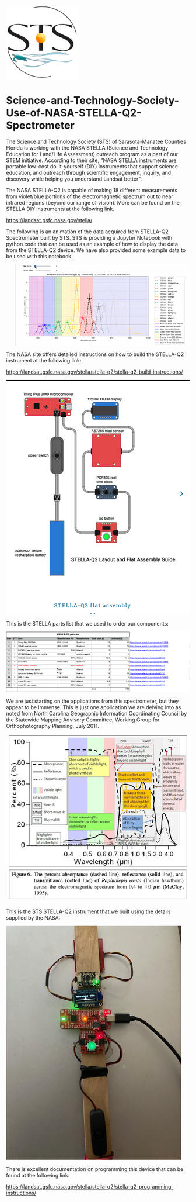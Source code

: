 
![image](STS.png)

# Science-and-Technology-Society-Use-of-NASA-STELLA-Q2-Spectrometer

The Science and Technology Society (STS) of Sarasota-Manatee Counties Florida is working with the NASA STELLA (Science and Technology Education for Land/Life Assessment) outreach program as a part of our STEM initiative. According to their site, "NASA STELLA instruments are portable low-cost do-it-yourself (DIY) instruments that support science education, and outreach through scientific engagement, inquiry, and discovery while helping you understand Landsat better".

The NASA STELLA-Q2 is capable of making 18 different measurements from violet/blue portions of the electromagnetic spectrum out to near infrared regions (beyond our range of vision). More can be found on the STELLA DIY instruments at the following link.

https://landsat.gsfc.nasa.gov/stella/

The following is an animation of the data acquired from STELLA-Q2 Spectrometer built by STS. STS is providing a Jupyter Notebook with python code that can be used as an example of how to display the data from the STELLA-Q2 device. We have also provided some example data to be used with this notebook.

>
>![image](STELLA_color.gif)
>
The NASA site offers detailed instructions on how to build the STELLA-Q2 instrument at the following link:

https://landsat.gsfc.nasa.gov/stella/stella-q2/stella-q2-build-instructions/

![image](STELLA_Q2_build.png)

This is the STELLA parts list that we used to order our components:

![image](STELLA-Q2_parts_list.png)


We are just starting on the applications from this spectrometer, but they appear to be immense. This is just one application we are delving into as noted from North Carolina Geographic Information Coordinating Council by the Statewide Mapping Advisory Committee, Working Group for Orthophotography Planning, July 2011.

![image](STELLA_Applications.png)

This is the STS STELLA-Q2 instrument that we built using the details supplied by the NASA:

![image](STELLA.jpg)

There is excellent documentation on programming this device that can be found at the following link:

https://landsat.gsfc.nasa.gov/stella/stella-q2/stella-q2-programming-instructions/

